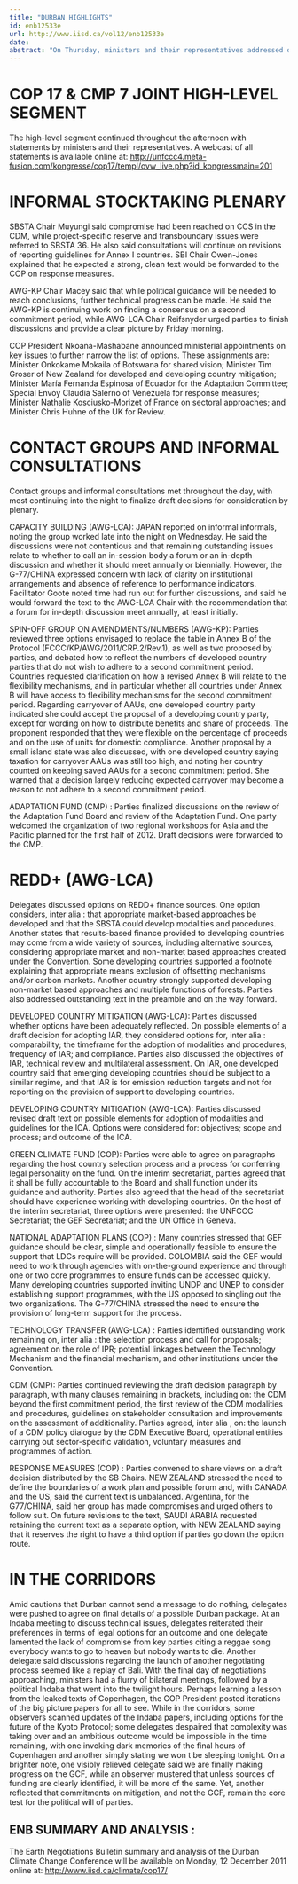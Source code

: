 ```yaml
---
title: "DURBAN HIGHLIGHTS"
id: enb12533e
url: http://www.iisd.ca/vol12/enb12533e
date: 
abstract: "On Thursday, ministers and their representatives addressed delegates in a joint high-level segment held throughout the day. In the morning, a President s informal stocktaking plenary was held. Contact groups and informal consultations met throughout the day and into the night on several issues, including Annex I emissions reductions, mitigation, Kyoto Protocol amendments, the CDM, the Adaptation Fund, finance, response measures, sectoral approaches, market and non-market approaches, national adaptation plans, technology transfer and capacity building. South Africa also held ministerial and technical Indaba sessions to try to bring positions closer among parties."
---
```


#     COP 17 & CMP 7 JOINT HIGH-LEVEL SEGMENT

The high-level segment continued throughout the afternoon with statements by ministers and their representatives. A webcast of all statements is available online at: http://unfccc4.meta-fusion.com/kongresse/cop17/templ/ovw_live.php?id_kongressmain=201

# INFORMAL STOCKTAKING PLENARY

SBSTA Chair Muyungi said compromise had been reached on CCS in the CDM, while project-specific reserve and transboundary issues were referred to SBSTA 36. He also said consultations will continue on revisions of reporting guidelines for Annex I countries. SBI Chair Owen-Jones explained that he expected a strong, clean text would be forwarded to the COP on response measures.

AWG-KP Chair Macey said that while political guidance will be needed to reach conclusions, further technical progress can be made. He said the AWG-KP is continuing work on finding a consensus on a second commitment period, while AWG-LCA Chair Reifsnyder urged parties to finish discussions and provide a clear picture by Friday morning.

COP President Nkoana-Mashabane announced ministerial appointments on key issues to further narrow the list of options. These assignments are: Minister Onkokame Mokaila of Botswana for shared vision; Minister Tim Groser of New Zealand for developed and developing country mitigation; Minister María Fernanda Espinosa of Ecuador for the Adaptation Committee; Special Envoy Claudia Salerno of Venezuela for response measures; Minister Nathalie Kosciusko-Morizet of France on sectoral approaches; and Minister Chris Huhne of the UK for Review.

# CONTACT GROUPS AND INFORMAL CONSULTATIONS

Contact groups and informal consultations met throughout the day, with most continuing into the night to finalize draft decisions for consideration by plenary.

CAPACITY BUILDING (AWG-LCA): JAPAN reported on informal informals, noting the group worked late into the night on Wednesday. He said the discussions were not contentious and that remaining outstanding issues relate to whether to call an in-session body a forum or an in-depth discussion and whether it should meet annually or biennially. However, the G-77/CHINA expressed concern with lack of clarity on institutional arrangements and absence of reference to performance indicators. Facilitator Goote noted time had run out for further discussions, and said he would forward the text to the AWG-LCA Chair with the recommendation that a forum for in-depth discussion meet annually, at least initially.

SPIN-OFF GROUP ON AMENDMENTS/NUMBERS (AWG-KP): Parties reviewed three options envisaged to replace the table in Annex B of the Protocol (FCCC/KP/AWG/2011/CRP.2/Rev.1), as well as two proposed by parties, and debated how to reflect the numbers of developed country parties that do not wish to adhere to a second commitment period. Countries requested clarification on how a revised Annex B will relate to the flexibility mechanisms, and in particular whether all countries under Annex B will have access to flexibility mechanisms for the second commitment period. Regarding carryover of AAUs, one developed country party indicated she could accept the proposal of a developing country party, except for wording on how to distribute benefits and share of proceeds. The proponent responded that they were flexible on the percentage of proceeds and on the use of units for domestic compliance. Another proposal by a small island state was also discussed, with one developed country saying taxation for carryover AAUs was still too high, and noting her country counted on keeping saved AAUs for a second commitment period. She warned that a decision largely reducing expected carryover may become a reason to not adhere to a second commitment period.

ADAPTATION FUND (CMP) : Parties finalized discussions on the review of the Adaptation Fund Board and review of the Adaptation Fund. One party welcomed the organization of two regional workshops for Asia and the Pacific planned for the first half of 2012. Draft decisions were forwarded to the CMP.

#     REDD+ (AWG-LCA)

Delegates discussed options on REDD+ finance sources. One option considers, inter alia : that appropriate market-based approaches be developed and that the SBSTA could develop modalities and procedures. Another states that results-based finance provided to developing countries may come from a wide variety of sources, including alternative sources, considering appropriate market and non-market based approaches created under the Convention. Some developing countries supported a footnote explaining that appropriate means exclusion of offsetting mechanisms and/or carbon markets. Another country strongly supported developing non-market based approaches and multiple functions of forests. Parties also addressed outstanding text in the preamble and on the way forward.

DEVELOPED COUNTRY MITIGATION (AWG-LCA): Parties discussed whether options have been adequately reflected. On possible elements of a draft decision for adopting IAR, they considered options for, inter alia : comparability; the timeframe for the adoption of modalities and procedures; frequency of IAR; and compliance. Parties also discussed the objectives of IAR, technical review and multilateral assessment. On IAR, one developed country said that emerging developing countries should be subject to a similar regime, and that IAR is for emission reduction targets and not for reporting on the provision of support to developing countries.

DEVELOPING COUNTRY MITIGATION (AWG-LCA): Parties discussed revised draft text on possible elements for adoption of modalities and guidelines for the ICA. Options were considered for: objectives; scope and process; and outcome of the ICA.

GREEN CLIMATE FUND (COP): Parties were able to agree on paragraphs regarding the host country selection process and a process for conferring legal personality on the fund. On the interim secretariat, parties agreed that it shall be fully accountable to the Board and shall function under its guidance and authority. Parties also agreed that the head of the secretariat should have experience working with developing countries. On the host of the interim secretariat, three options were presented: the UNFCCC Secretariat; the GEF Secretariat; and the UN Office in Geneva.

NATIONAL ADAPTATION PLANS (COP) : Many countries stressed that GEF guidance should be clear, simple and operationally feasible to ensure the support that LDCs require will be provided. COLOMBIA said the GEF would need to work through agencies with on-the-ground experience and through one or two core programmes to ensure funds can be accessed quickly. Many developing countries supported inviting UNDP and UNEP to consider establishing support programmes, with the US opposed to singling out the two organizations. The G-77/CHINA stressed the need to ensure the provision of long-term support for the process.

TECHNOLOGY TRANSFER (AWG-LCA) : Parties identified outstanding work remaining on, inter alia : the selection process and call for proposals; agreement on the role of IPR; potential linkages between the Technology Mechanism and the financial mechanism, and other institutions under the Convention.

CDM (CMP): Parties continued reviewing the draft decision paragraph by paragraph, with many clauses remaining in brackets, including on: the CDM beyond the first commitment period, the first review of the CDM modalities and procedures, guidelines on stakeholder consultation and improvements on the assessment of additionality. Parties agreed, inter alia , on: the launch of a CDM policy dialogue by the CDM Executive Board, operational entities carrying out sector-specific validation, voluntary measures and programmes of action.

RESPONSE MEASURES (COP) : Parties convened to share views on a draft decision distributed by the SB Chairs. NEW ZEALAND stressed the need to define the boundaries of a work plan and possible forum and, with CANADA and the US, said the current text is unbalanced. Argentina, for the G77/CHINA, said her group has made compromises and urged others to follow suit. On future revisions to the text, SAUDI ARABIA requested retaining the current text as a separate option, with NEW ZEALAND saying that it reserves the right to have a third option if parties go down the option route.

# IN THE CORRIDORS

Amid cautions that Durban cannot send a message to do nothing, delegates were pushed to agree on final details of a possible Durban package. At an Indaba meeting to discuss technical issues, delegates reiterated their preferences in terms of legal options for an outcome and one delegate lamented the lack of compromise from key parties citing a reggae song everybody wants to go to heaven but nobody wants to die. Another delegate said discussions regarding the launch of another negotiating process seemed like a replay of Bali. With the final day of negotiations approaching, ministers had a flurry of bilateral meetings, followed by a political Indaba that went into the twilight hours. Perhaps learning a lesson from the leaked texts of Copenhagen, the COP President posted iterations of the big picture papers for all to see. While in the corridors, some observers scanned updates of the Indaba papers, including options for the future of the Kyoto Protocol; some delegates despaired that complexity was taking over and an ambitious outcome would be impossible in the time remaining, with one invoking dark memories of the final hours of Copenhagen and another simply stating we won t be sleeping tonight. On a brighter note, one visibly relieved delegate said we are finally making progress on the GCF, while an observer mustered that unless sources of funding are clearly identified, it will be more of the same. Yet, another reflected that commitments on mitigation, and not the GCF, remain the core test for the political will of parties.

## ENB SUMMARY AND ANALYSIS :

The Earth Negotiations Bulletin summary and analysis of the Durban Climate Change Conference will be available on Monday, 12 December 2011 online at: http://www.iisd.ca/climate/cop17/